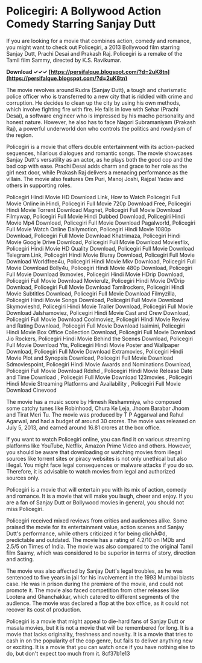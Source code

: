 
 
# Policegiri: A Bollywood Action Comedy Starring Sanjay Dutt
 
If you are looking for a movie that combines action, comedy and romance, you might want to check out Policegiri, a 2013 Bollywood film starring Sanjay Dutt, Prachi Desai and Prakash Raj. Policegiri is a remake of the Tamil film Sammy, directed by K.S. Ravikumar.
 
**Download ✓✓✓ [https://persifalque.blogspot.com/?d=2uK8tn](https://persifalque.blogspot.com/?d=2uK8tn)**


 
The movie revolves around Rudra (Sanjay Dutt), a tough and charismatic police officer who is transferred to a new city that is riddled with crime and corruption. He decides to clean up the city by using his own methods, which involve fighting fire with fire. He falls in love with Sehar (Prachi Desai), a software engineer who is impressed by his macho personality and honest nature. However, he also has to face Nagori Subramaniyam (Prakash Raj), a powerful underworld don who controls the politics and rowdyism of the region.
 
Policegiri is a movie that offers double entertainment with its action-packed sequences, hilarious dialogues and romantic songs. The movie showcases Sanjay Dutt's versatility as an actor, as he plays both the good cop and the bad cop with ease. Prachi Desai adds charm and grace to her role as the girl next door, while Prakash Raj delivers a menacing performance as the villain. The movie also features Om Puri, Manoj Joshi, Rajpal Yadav and others in supporting roles.
 
Policegiri Hindi Movie HD Download Link,  How to Watch Policegiri Full Movie Online in Hindi,  Policegiri Full Movie 720p Download Free,  Policegiri Hindi Movie Torrent Download Magnet,  Policegiri Full Movie Download Filmywap,  Policegiri Full Movie Hindi Dubbed Download,  Policegiri Hindi Movie Mp4 Download,  Policegiri Full Movie Download Pagalworld,  Policegiri Full Movie Watch Online Dailymotion,  Policegiri Hindi Movie 1080p Download,  Policegiri Full Movie Download Khatrimaza,  Policegiri Hindi Movie Google Drive Download,  Policegiri Full Movie Download Moviesflix,  Policegiri Hindi Movie HD Quality Download,  Policegiri Full Movie Download Telegram Link,  Policegiri Hindi Movie Bluray Download,  Policegiri Full Movie Download Worldfree4u,  Policegiri Hindi Movie Mkv Download,  Policegiri Full Movie Download Bolly4u,  Policegiri Hindi Movie 480p Download,  Policegiri Full Movie Download 9xmovies,  Policegiri Hindi Movie HDrip Download,  Policegiri Full Movie Download Movierulz,  Policegiri Hindi Movie DVDrip Download,  Policegiri Full Movie Download Tamilrockers,  Policegiri Hindi Movie Subtitles Download,  Policegiri Full Movie Download Filmyzilla,  Policegiri Hindi Movie Songs Download,  Policegiri Full Movie Download Skymovieshd,  Policegiri Hindi Movie Trailer Download,  Policegiri Full Movie Download Jalshamoviez,  Policegiri Hindi Movie Cast and Crew Download,  Policegiri Full Movie Download Coolmoviez,  Policegiri Hindi Movie Review and Rating Download,  Policegiri Full Movie Download Isaimini,  Policegiri Hindi Movie Box Office Collection Download,  Policegiri Full Movie Download Jio Rockers,  Policegiri Hindi Movie Behind the Scenes Download,  Policegiri Full Movie Download Yts,  Policegiri Hindi Movie Poster and Wallpaper Download,  Policegiri Full Movie Download Extramovies,  Policegiri Hindi Movie Plot and Synopsis Download,  Policegiri Full Movie Download Sdmoviespoint,  Policegiri Hindi Movie Awards and Nominations Download,  Policegiri Full Movie Download Rdxhd ,  Policegiri Hindi Movie Release Date and Time Download ,  Policegiri Full Movie Download 123movies ,  Policegiri Hindi Movie Streaming Platforms and Availability ,  Policegiri Full Movie Download Cinevood
 
The movie has a music score by Himesh Reshammiya, who composed some catchy tunes like Robinhood, Chura Ke Leja, Jhoom Barabar Jhoom and Tirat Meri Tu. The movie was produced by T P Aggarwal and Rahul Agarwal, and had a budget of around 30 crores. The movie was released on July 5, 2013, and earned around 16.81 crores at the box office.
 
If you want to watch Policegiri online, you can find it on various streaming platforms like YouTube, Netflix, Amazon Prime Video and others. However, you should be aware that downloading or watching movies from illegal sources like torrent sites or piracy websites is not only unethical but also illegal. You might face legal consequences or malware attacks if you do so. Therefore, it is advisable to watch movies from legal and authorized sources only.
 
Policegiri is a movie that will entertain you with its mix of action, comedy and romance. It is a movie that will make you laugh, cheer and enjoy. If you are a fan of Sanjay Dutt or Bollywood movies in general, you should not miss Policegiri.
  
Policegiri received mixed reviews from critics and audiences alike. Some praised the movie for its entertainment value, action scenes and Sanjay Dutt's performance, while others criticized it for being clichÃ©d, predictable and outdated. The movie has a rating of 4.2/10 on IMDb and 2.5/5 on Times of India. The movie was also compared to the original Tamil film Saamy, which was considered to be superior in terms of story, direction and acting.
 
The movie was also affected by Sanjay Dutt's legal troubles, as he was sentenced to five years in jail for his involvement in the 1993 Mumbai blasts case. He was in prison during the premiere of the movie, and could not promote it. The movie also faced competition from other releases like Lootera and Ghanchakkar, which catered to different segments of the audience. The movie was declared a flop at the box office, as it could not recover its cost of production.
 
Policegiri is a movie that might appeal to die-hard fans of Sanjay Dutt or masala movies, but it is not a movie that will be remembered for long. It is a movie that lacks originality, freshness and novelty. It is a movie that tries to cash in on the popularity of the cop genre, but fails to deliver anything new or exciting. It is a movie that you can watch once if you have nothing else to do, but don't expect too much from it.
 8cf37b1e13
 
